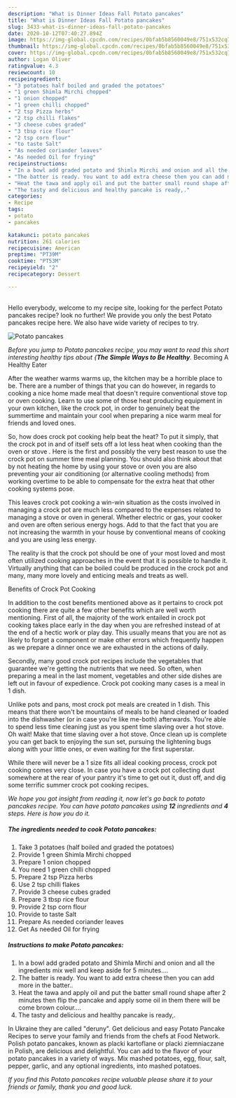 ```yaml
---
description: "What is Dinner Ideas Fall Potato pancakes"
title: "What is Dinner Ideas Fall Potato pancakes"
slug: 3433-what-is-dinner-ideas-fall-potato-pancakes
date: 2020-10-12T07:40:27.894Z
image: https://img-global.cpcdn.com/recipes/0bfab5b8560049e8/751x532cq70/potato-pancakes-recipe-main-photo.jpg
thumbnail: https://img-global.cpcdn.com/recipes/0bfab5b8560049e8/751x532cq70/potato-pancakes-recipe-main-photo.jpg
cover: https://img-global.cpcdn.com/recipes/0bfab5b8560049e8/751x532cq70/potato-pancakes-recipe-main-photo.jpg
author: Logan Oliver
ratingvalue: 4.3
reviewcount: 10
recipeingredient:
- "3 potatoes half boiled and graded the potatoes"
- "1 green Shimla Mirchi chopped"
- "1 onion chopped"
- "1 green chilli chopped"
- "2 tsp Pizza herbs"
- "2 tsp chilli flakes"
- "3 cheese cubes graded"
- "3 tbsp rice flour"
- "2 tsp corn flour"
- "to taste Salt"
- "As needed coriander leaves"
- "As needed Oil for frying"
recipeinstructions:
- "In a bowl add graded potato and Shimla Mirchi and onion and all the ingredients mix well and keep aside for 5 minutes...."
- "The batter is ready. You want to add extra cheese then you can add more in the batter.."
- "Heat the tawa and apply oil and put the batter small round shape after 2 minutes then flip the pancake and apply some oil in them there will be come brown colour...."
- "The tasty and delicious and healthy pancake is ready,."
categories:
- Recipe
tags:
- potato
- pancakes

katakunci: potato pancakes 
nutrition: 261 calories
recipecuisine: American
preptime: "PT39M"
cooktime: "PT53M"
recipeyield: "2"
recipecategory: Dessert

---
```

<br>
Hello everybody, welcome to my recipe site, looking for the perfect Potato pancakes recipe? look no further! We provide you only the best Potato pancakes recipe here. We also have wide variety of recipes to try.
<br>


![Potato pancakes](https://img-global.cpcdn.com/recipes/0bfab5b8560049e8/751x532cq70/potato-pancakes-recipe-main-photo.jpg)

<i>Before you jump to Potato pancakes recipe, you may want to read this short interesting healthy tips about {<strong>The Simple Ways to Be Healthy</strong>.</i>
Becoming A Healthy Eater


After the weather warms warms up, the kitchen may be a horrible place to be. There are a number of things that you can do however, in regards to cooking a nice home made meal that doesn't require conventional stove top or oven cooking. Learn to use some of those heat producing equipment in your own kitchen, like the crock pot, in order to genuinely beat the summertime and maintain your cool when preparing a nice warm meal for friends and loved ones.

So, how does crock pot cooking help beat the heat? To put it simply, that the crock pot in and of itself sets off a lot less heat when cooking than the oven or stove . Here is the first and possibly the very best reason to use the crock pot on summer time meal planning. You should also think about that by not heating the home by using your stove or oven you are also preventing your air conditioning (or alternative cooling methods) from working overtime to be able to compensate for the extra heat that other cooking systems pose.

This leaves crock pot cooking a win-win situation as the costs involved in managing a crock pot are much less compared to the expenses related to managing a stove or oven in general. Whether electric or gas, your cooker and oven are often serious energy hogs. Add to that the fact that you are not increasing the warmth in your house by conventional means of cooking and you are using less energy.

 The reality is that the crock pot should be one of your most loved and most often utilized cooking approaches in the event that it is possible to handle it.  Virtually anything that can be boiled could be produced in the crock pot and many, many more lovely and enticing meals and treats as well.

Benefits of Crock Pot Cooking

In addition to the cost benefits mentioned above as it pertains to crock pot cooking there are quite a few other benefits which are well worth mentioning. First of all, the majority of the work entailed in crock pot cooking takes place early in the day when you are refreshed instead of at the end of a hectic work or play day. This usually means that you are not as likely to forget a component or make other errors which frequently happen as we prepare a dinner once we are exhausted in the actions of daily.

Secondly, many good crock pot recipes include the vegetables that guarantee we're getting the nutrients that we need. So often, when preparing a meal in the last moment, vegetables and other side dishes are left out in favour of expedience. Crock pot cooking many cases is a meal in 1 dish.

 Unlike pots and pans, most crock pot meals are created in 1 dish. This means that there won't be mountains of meals to be hand cleaned or loaded into the dishwasher (or in case you're like me-both) afterwards. You're able to spend less time cleaning just as you spent time slaving over a hot stove. Oh wait! Make that time slaving over a hot stove. Once clean up is complete you can get back to enjoying the sun set, pursuing the lightening bugs along with your little ones, or even waiting for the first superstar.

While there will never be a 1 size fits all ideal cooking process, crock pot cooking comes very close. In case you have a crock pot collecting dust somewhere at the rear of your pantry it's time to get out it, dust off, and dig some terrific summer crock pot cooking recipes.


<i>We hope you got insight from reading it, now let's go back to potato pancakes recipe. You can have potato pancakes using <strong>12</strong> ingredients and <strong>4</strong> steps. Here is how you do it.
</i>

##### The ingredients needed to cook Potato pancakes:

1. Take 3 potatoes (half boiled and graded the potatoes)
1. Provide 1 green Shimla Mirchi chopped
1. Prepare 1 onion chopped
1. You need 1 green chilli chopped
1. Prepare 2 tsp Pizza herbs
1. Use 2 tsp chilli flakes
1. Provide 3 cheese cubes graded
1. Prepare 3 tbsp rice flour
1. Provide 2 tsp corn flour
1. Provide to taste Salt
1. Prepare As needed coriander leaves
1. Get As needed Oil for frying


##### Instructions to make Potato pancakes:

1. In a bowl add graded potato and Shimla Mirchi and onion and all the ingredients mix well and keep aside for 5 minutes....
1. The batter is ready. You want to add extra cheese then you can add more in the batter..
1. Heat the tawa and apply oil and put the batter small round shape after 2 minutes then flip the pancake and apply some oil in them there will be come brown colour....
1. The tasty and delicious and healthy pancake is ready,.


In Ukraine they are called &#34;deruny&#34;. Get delicious and easy Potato Pancake Recipes to serve your family and friends from the chefs at Food Network. Polish potato pancakes, known as placki kartoflane or placki ziemniaczane in Polish, are delicious and delightful. You can add to the flavor of your potato pancakes in a variety of ways. Mix mashed potatoes, egg, flour, salt, pepper, garlic, and any optional ingredients, into mashed potatoes. 

<i>If you find this Potato pancakes recipe valuable please share it to your friends or family, thank you and good luck.</i>
